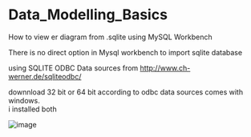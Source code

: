 # Data_Modelling_Basics
How to view er diagram from .sqlite using MySQL Workbench  

There is no direct option in Mysql workbench to import sqlite database  

using SQLITE ODBC Data sources from http://www.ch-werner.de/sqliteodbc/  

downnload 32 bit or 64 bit according to odbc data sources comes with windows.  
i installed both


![image](https://github.com/SomiaNasir/Data_Modelling_Basics/assets/125132307/a0994362-2893-4692-bb4b-e0810af0525f)

